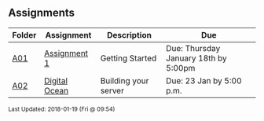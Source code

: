 ## Assignments
| Folder | Assignment | Description | Due|
 | ------------|------------|------------|------------|
 | [A01](./A02) | [ Assignment 1 ](./A02) |  Getting Started | Due: Thursday January 18th by 5:00pm |
 | [A02](./A02) | [ Digital Ocean ](./A02) |  Building your server | Due: 23 Jan by 5:00 p.m. |

<sup>Last Updated: 2018-01-19 (Fri @ 09:54)</sup>
